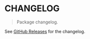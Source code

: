 # CHANGELOG

> Package changelog.

See [GitHub Releases](https://github.com/stdlib-js/math-base-ops-imuldw/releases) for the changelog.